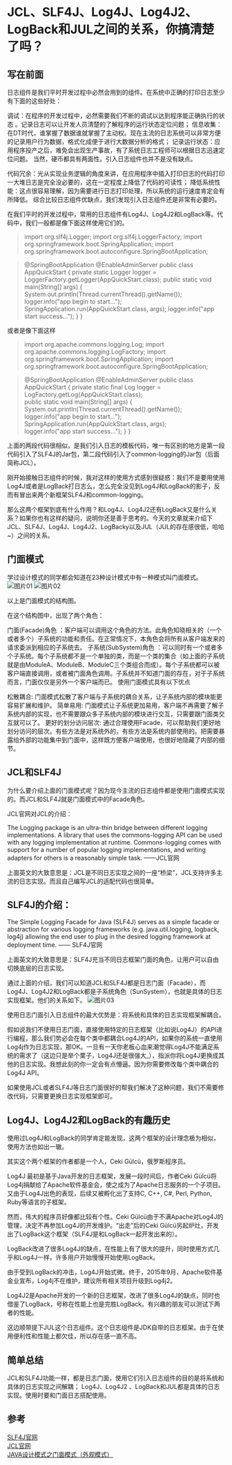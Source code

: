 # JCL、SLF4J、Log4J、Log4J2、LogBack和JUL之间的关系，你搞清楚了吗？
## 写在前面
日志组件是我们平时开发过程中必然会用到的组件。在系统中正确的打印日志至少有下面的这些好处：

调试：在程序的开发过程中，必然需要我们不断的调试以达到程序能正确执行的状态 。记录日志可以让开发人员清楚的了解程序的运行状态定位问题；
信息收集：在DT时代，谁掌握了数据谁就掌握了主动权。现在主流的日志系统可以非常方便的记录用户行为数据，格式化成便于进行大数据分析的格式；
记录运行状态：应用程序投产之后，难免会出现生产事故，有了系统日志工程师可以根据日志迅速定位问题。
当然，硬币都具有两面性。引入日志组件也并不是没有缺点。

代码冗余：光从实现业务逻辑的角度来讲，在应用程序中插入打印日志的代码打印一大堆日志是完全没必要的，这在一定程度上降低了代码的可读性；
降低系统性能：这点很容易理解，因为需要进行日志打印处理，所以系统的运行速度肯定会有所降低。
综合比较日志组件优缺点，我们发现引入日志组件还是非常有必要的。

在我们平时的开发过程中，常用的日志组件有Log4J、Log4J2和LogBack等。代码中，我们一般都是像下面这样使用它们的。

>import org.slf4j.Logger;
import org.slf4j.LoggerFactory;
import org.springframework.boot.SpringApplication;
import org.springframework.boot.autoconfigure.SpringBootApplication;

>@SpringBootApplication
@EnableAdminServer
public class AppQuickStart {
    private static Logger logger = LoggerFactory.getLogger(AppQuickStart.class);
    public static void main(String[] args) {  
        System.out.println(Thread.currentThread().getName());  
        logger.info("app begin to start..."); 
        SpringApplication.run(AppQuickStart.class, args); 
        logger.info("app start success...");
    }
}

或者是像下面这样

>import org.apache.commons.logging.Log;
import org.apache.commons.logging.LogFactory;
import org.springframework.boot.SpringApplication;
import org.springframework.boot.autoconfigure.SpringBootApplication;

>@SpringBootApplication
@EnableAdminServer
public class AppQuickStart {
    private static final Log logger = LogFactory.getLog(AppQuickStart.class);  
    public static void main(String[] args) {  
        System.out.println(Thread.currentThread().getName());  
        logger.info("app begin to start...");  
        SpringApplication.run(AppQuickStart.class, args);  
        logger.info("app start success...");
    }
}

上面的两段代码很相似，是我们引入日志的模板代码，唯一有区别的地方是第一段代码引入了SLF4J的Jar包，第二段代码引入了common-logging的Jar包（后面简称JCL）。

刚开始接触日志组件的时候，我对这样的使用方式感到很疑惑：我们不是要用使用Log4J或者是LogBack打日志么，怎么完全没见到Log4J和LogBack的影子，反而有冒出来两个新框架SLF4J和common-logging。

那么这两个框架到底有什么作用？和Log4J、Log4J2还有LogBack又是什么关系？如果你也有这样的疑问，说明你还是善于思考的。今天的文章就来介绍下JCL、SLF4J、Log4J、Log4J2、LogBacky以及JUL（JUL的存在感很低，哈哈~）之间的关系。

## 门面模式
学过设计模式的同学都会知道在23种设计模式中有一种模式叫门面模式。
![图片01](01.png)
![图片02](02.png)




以上是门面模式的结构图。

在这个结构图中，出现了两个角色：

门面(Facade)角色 ：客户端可以调用这个角色的方法。此角色知晓相关的（一个或者多个）子系统的功能和责任。在正常情况下，本角色会将所有从客户端发来的请求委派到相应的子系统去。
子系统(SubSystem)角色 ：可以同时有一个或者多个子系统。每个子系统都不是一个单独的类，而是一个类的集合（如上面的子系统就是由ModuleA、ModuleB、ModuleC三个类组合而成）。每个子系统都可以被客户端直接调用，或者被门面角色调用。子系统并不知道门面的存在，对于子系统而言，门面仅仅是另外一个客户端而已。
使用门面模式具有以下优点

松散耦合: 门面模式松散了客户端与子系统的耦合关系，让子系统内部的模块能更容易扩展和维护。
简单易用: 门面模式让子系统更加易用，客户端不再需要了解子系统内部的实现，也不需要跟众多子系统内部的模块进行交互，只需要跟门面类交互就可以了。
更好的划分访问层次: 通过合理使用Facade，可以帮助我们更好地划分访问的层次。有些方法是对系统外的，有些方法是系统内部使用的。把需要暴露给外部的功能集中到门面中，这样既方便客户端使用，也很好地隐藏了内部的细节。
## JCL和SLF4J
为什么要介绍上面的门面模式呢？因为现今主流的日志组件都是使用门面模式实现的。而JCL和SLF4J就是门面模式中的Facade角色。

JCL官网对JCL的介绍：

The Logging package is an ultra-thin bridge between different logging implementations. A library that uses the commons-logging API can be used with any logging implementation at runtime. Commons-logging comes with support for a number of popular logging implementations, and writing adapters for others is a reasonably simple task. ——JCL官网

上面英文的大致意思是：JCL是不同日志实现之间的一座“桥梁”，JCL支持许多主流的日志实现。而且自己编写JCL的适配代码也很简单。

## SLF4J的介绍：

The Simple Logging Facade for Java (SLF4J) serves as a simple facade or abstraction for various logging frameworks (e.g. java.util.logging, logback, log4j) allowing the end user to plug in the desired logging framework at deployment time. —— SLF4J官网

上面英文的大致意思是：SLF4J充当不同日志框架门面的角色，让用户可以自由切换底层的日志实现。

通过上面的介绍，我们可以知道JCL和SLF4J都是日志门面（Facade），而Log4J、Log4J2和LogBack都是子系统角色（SunSystem），也就是具体的日志实现框架。他们的关系如下。
![图片03](03.png)


使用日志门面引入日志组件的最大优势是：将系统和具体的日志实现框架解耦合。

假如说我们不使用日志门面，直接使用特定的日志框架（比如说Log4J）的API进行编程，那么我们势必会在每个类中都耦合Log4J的API，如果你的系统一直使用Log4j作为日志实现，那OK。一旦有一天你老板心血来潮觉得Log4J不能满足系统的需求了（这边只是举个栗子，Log4J还是很强大_），指派你将Log4J更换成其他的日志实现。我想此刻的你一定会有点懵逼。因为你需要修改每个类中耦合的Log4J API。

如果使用JCL或者SLF4J等日志门面很好的帮我们解决了这种问题，我们不需要修改代码，只需要更换日志实现框架即可。

## Log4J、Log4J2和LogBack的有趣历史
使用过Log4J和LogBack的同学肯定能发现，这两个框架的设计理念极为相似，使用方法也如出一辙。

其实这个两个框架的作者都是一个人，Ceki Gülcü，俄罗斯程序员。

Log4J 最初是基于Java开发的日志框架，发展一段时间后，作者Ceki Gülcü将Log4j捐献给了Apache软件基金会，使之成为了Apache日志服务的一个子项目。 又由于Log4J出色的表现，后续又被孵化出了支持C, C++, C#, Perl, Python, Ruby等语言的子框架。

然而，伟大的程序员好像都比较有个性。Ceki Gülcü由于不满Apache对Log4J的管理，决定不再参加Log4J的开发维护。“出走”后的Ceki Gülcü另起炉灶，开发出了LogBack这个框架（SLF4J是和LogBack一起开发出来的）。

LogBack改进了很多Log4J的缺点，在性能上有了很大的提升，同时使用方式几乎和Log4J一样，许多用户开始慢慢开始使用LogBack。

由于受到LogBack的冲击，Log4J开始式微。终于，2015年9月，Apache软件基金业宣布，Log4j不在维护，建议所有相关项目升级到Log4j2。

Log4J2是Apache开发的一个新的日志框架，改进了很多Log4J的缺点，同时也借鉴了LogBack，号称在性能上也是完胜LogBack。有兴趣的朋友可以测试下两者的性能。

这边顺带提下JUL这个日志组件。这个日志组件是JDK自带的日志框架。由于在使用便利性和性能上都欠佳，所以存在感一直不高。

## 简单总结
JCL和SLF4J功能一样，都是日志门面，使用它们引入日志组件的目的是将系统和具体的日志实现之间解耦；
Log4J、Log4J2 、LogBack和JUL都是具体的日志实现。使用时要和门面日志搭配使用。
## 参考
[SLF4J官网](http://www.slf4j.org/)  
[JCL官网](http://commons.apache.org/proper/commons-logging/)  
[JAVA设计模式之门面模式（外观模式）](https://www.runoob.com/w3cnote/facade-pattern-3.html)